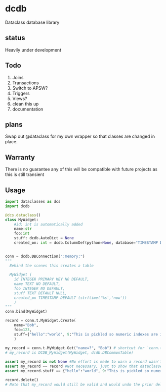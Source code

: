 # dcdb


Dataclass database library

## status



Heavily under development


## Todo


1. Joins    
2. Transactions  
3. Switch to APSW?
4. Triggers
5. Views?
6. clean this up
7. documentation


## plans


Swap out @dataclass for my own wrapper so that classes 
are changed in place.


## Warranty


There is no guarantee any of this will be compatible with future 
projects as this is still transient



## Usage


```python
import dataclasses as dcs
import dcdb

@dcs.dataclass()
class MyWidget:
    #id: int is automatically added
    name:str
    foo:int
    stuff: dcdb.AutoDict = None
    created_on: int = dcdb.ColumnDef(python=None, database="TIMESTAMP DEFAULT (strftime('%s','now'))")
    

conn = dcdb.DBConnection(":memory:")
"""
  Behind the scenes this creates a table
  
  MyWidget (
    id INTEGER PRIMARY KEY NO DEFAULT, 
    name TEXT NO DEFAULT,
    foo INTEGER NO DEFAULT,
    stuff TEXT DEFAULT NULL,
    created_on TIMESTAMP DEFAULT (strftime('%s','now'))
    )
"""
conn.bind(MyWidget)

record = conn.t.MyWidget.Create(
    name="Bob", 
    foo=123, 
    stuff={"hello":"world", 9:"This is pickled so numeric indexes are integers"}
    )
    
my_record = conn.t.MyWidget.Get("name=?", "Bob") # shortcut for `conn.t.MyWidget.Select("name=?", "Bob").first()`
# my_record is DCDB_MyWidget(MyWidget, dcdb.DBCommonTable)

assert my_record is not None #No effort is made to warn a record wasn't found (eg throwing RecordNotFound or similar)
assert my_record == record #Not necessary, just to show that dataclasses comparison logic is still functioning
assert my_record.stuff == {"hello":"world", 9:"This is pickled so numeric indexes are integers"}

record.delete()
# Note that my_record would still be valid and would undo the prior delete if update() or save() was called.


 

```
